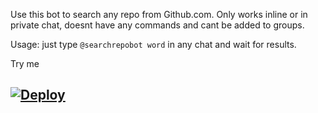 Use this bot to search any repo from Github.com.
Only works inline or in private chat, doesnt have any commands and cant be added to groups.

Usage: just type ```@searchrepobot word``` in any chat and wait for results.

Try me


## [![Deploy](https://www.herokucdn.com/deploy/button.svg)](https://heroku.com/deploy)

